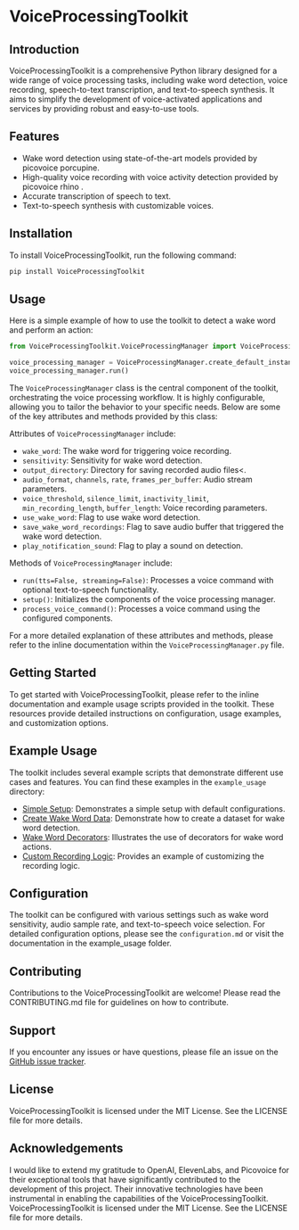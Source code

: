 # VoiceProcessingToolkit

 ## Introduction
 VoiceProcessingToolkit is a comprehensive Python library designed for a wide range of voice processing tasks, including wake word detection, voice recording, speech-to-text transcription, and text-to-speech synthesis. It aims to simplify the development of voice-activated applications and services by providing robust and easy-to-use tools.

 ## Features
 - Wake word detection using state-of-the-art models provided by picovoice porcupine.
 - High-quality voice recording with voice activity detection provided by picovoice rhino .
 - Accurate transcription of speech to text.
 - Text-to-speech synthesis with customizable voices.

 ## Installation
 To install VoiceProcessingToolkit, run the following command:
 ```bash
 pip install VoiceProcessingToolkit
 ```

 ## Usage
 Here is a simple example of how to use the toolkit to detect a wake word and perform an action:
 ```python
 from VoiceProcessingToolkit.VoiceProcessingManager import VoiceProcessingManager

 voice_processing_manager = VoiceProcessingManager.create_default_instance(wake_word='computer')
 voice_processing_manager.run()
 ```

 The `VoiceProcessingManager` class is the central component of the toolkit, orchestrating the voice processing workflow. It is highly configurable, allowing you to tailor the behavior to your specific needs. Below are some of the key attributes and methods provided by this class:

 Attributes of `VoiceProcessingManager` include:
 - `wake_word`: The wake word for triggering voice recording.
 - `sensitivity`: Sensitivity for wake word detection.
 - `output_directory`: Directory for saving recorded audio files<.
 - `audio_format`, `channels`, `rate`, `frames_per_buffer`: Audio stream parameters.
 - `voice_threshold`, `silence_limit`, `inactivity_limit`, `min_recording_length`, `buffer_length`: Voice recording parameters.
 - `use_wake_word`: Flag to use wake word detection.
 - `save_wake_word_recordings`: Flag to save audio buffer that triggered the wake word detection.
 - `play_notification_sound`: Flag to play a sound on detection.

 Methods of `VoiceProcessingManager` include:
 - `run(tts=False, streaming=False)`: Processes a voice command with optional text-to-speech functionality.
 - `setup()`: Initializes the components of the voice processing manager.
 - `process_voice_command()`: Processes a voice command using the configured components.

 For a more detailed explanation of these attributes and methods, please refer to the inline documentation within the `VoiceProcessingManager.py` file.

 ## Getting Started
 To get started with VoiceProcessingToolkit, please refer to the inline documentation and example usage scripts provided in the toolkit. These resources provide detailed instructions on configuration, usage examples, and customization options.

 ## Example Usage
 The toolkit includes several example scripts that demonstrate different use cases and features. You can find these examples in the `example_usage` directory:

 - [Simple Setup](example_usage/Simple_setup.py): Demonstrates a simple setup with default configurations.
 - [Create Wake Word Data](example_usage/Create_wakeword_data.py): Demonstrate how to create a dataset for wake word detection.
 - [Wake Word Decorators](example_usage/Wakeword_decorators.py): Illustrates the use of decorators for wake word actions.
 - [Custom Recording Logic](example_usage/Custom_recording_logic.py): Provides an example of customizing the recording logic.


 ## Configuration
 The toolkit can be configured with various settings such as wake word sensitivity, audio sample rate, and text-to-speech voice selection. For detailed configuration options, please see the `configuration.md` or visit the documentation in the example_usage folder.

 ## Contributing
 Contributions to the VoiceProcessingToolkit are welcome! Please read the CONTRIBUTING.md file for guidelines on how to contribute.

 ## Support
If you encounter any issues or have questions, please file an issue on the [GitHub issue tracker](https://github.com/your-github/VoiceProcessingToolkit/issues).

## License
VoiceProcessingToolkit is licensed under the MIT License. See the LICENSE file for more details.

## Acknowledgements
I would like to extend my gratitude to OpenAI, ElevenLabs, and Picovoice for their exceptional tools that have significantly contributed to the development of this project. Their innovative technologies have been instrumental in enabling the capabilities of the VoiceProcessingToolkit.
 VoiceProcessingToolkit is licensed under the MIT License. See the LICENSE file for more details.
